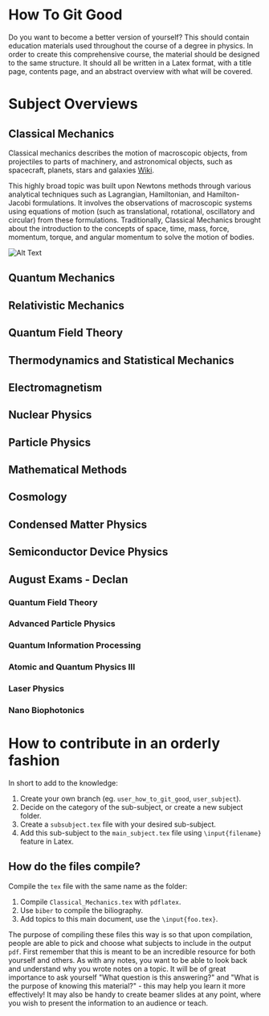 # How To Git Good
Do you want to become a better version of yourself?
This should contain education materials used throughout the course of a degree in physics.
In order to create this comprehensive course, the material should be designed to the same structure. 
It should all be written in a Latex format, with a title page, contents page, and an abstract overview with what will be covered.  

# Subject Overviews
## Classical Mechanics
Classical mechanics describes the motion of macroscopic objects, 
from projectiles to parts of machinery, and astronomical objects, 
such as spacecraft, planets, stars and galaxies [Wiki](https://en.wikipedia.org/wiki/Classical_mechanics).

This highly broad topic was built upon Newtons methods through various analytical techniques such as Lagrangian, 
Hamiltonian, and Hamilton-Jacobi formulations.
It involves the observations of macroscopic systems using equations of motion 
(such as translational, rotational, oscillatory and circular) from these formulations.
Traditionally, Classical Mechanics brought about the introduction to the concepts of space, time, 
mass, force, momentum, torque, and angular momentum to solve the motion of bodies. 

![Alt Text](https://i.pinimg.com/originals/e6/bc/26/e6bc26c7a2617dafea44379d5d236b97.gif)


## Quantum Mechanics
## Relativistic Mechanics
## Quantum Field Theory
## Thermodynamics and Statistical Mechanics 
## Electromagnetism
## Nuclear Physics
## Particle Physics
## Mathematical Methods
## Cosmology
## Condensed Matter Physics
## Semiconductor Device Physics

## August Exams - Declan
### Quantum Field Theory
### Advanced Particle Physics
### Quantum Information Processing
### Atomic and Quantum Physics III
### Laser Physics
### Nano Biophotonics


# How to contribute in an orderly fashion 

In short to add to the knowledge:

1. Create your own branch (eg. `user_how_to_git_good`, `user_subject`).
2. Decide on the category of the sub-subject, or create a new subject folder.
3. Create a `subsubject.tex` file with your desired sub-subject.
4. Add this sub-subject to the `main_subject.tex` file using `\input{filename}` feature in Latex.

## How do the files compile?
Compile the `tex` file with the same name as the folder: 
1. Compile `Classical_Mechanics.tex` with `pdflatex`. 
2. Use `biber` to compile the biliography.
3. Add topics to this main document, use the `\input{foo.tex}`.

The purpose of compiling these files this way is so that upon compilation,
people are able to pick and choose what subjects to include in the output `pdf`.
First remember that this is meant to be an incredible resource for both yourself and others.
As with any notes, you want to be able to look back and understand why you wrote notes on a topic. 
It will be of great importance to ask yourself "What question is this answering?"
and "What is the purpose of knowing this material?" - this may help you learn it more effectively!
It may also be handy to create beamer slides at any point, 
where you wish to present the information to an audience or teach.


